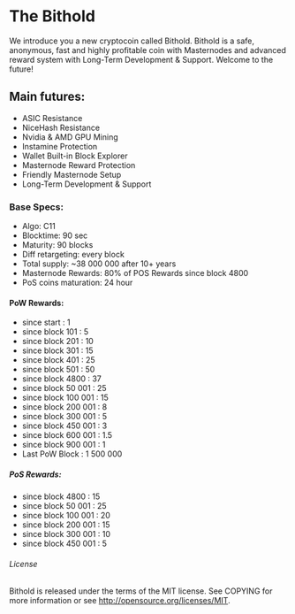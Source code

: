 # The Bithold

We introduce you a new cryptocoin called Bithold.
Bithold is a safe, anonymous, fast and highly profitable coin with Masternodes and advanced reward system with Long-Term Development & Support.
Welcome to the future!

## Main futures:

*	ASIC Resistance
*	NiceHash Resistance
*	Nvidia & AMD GPU Mining
*	Instamine Protection
*	Wallet Built-in Block Explorer
*	Masternode Reward Protection
*	Friendly Masternode Setup
*	Long-Term Development & Support


### Base Specs:

*	Algo: 		C11
*	Blocktime:	90 sec
*	Maturity: 	90 blocks
*	Diff retargeting: 	every block
*	Total supply: 	~38 000 000 after 10+ years
*	Masternode Rewards: 80% of POS Rewards since block 4800
*	PoS coins maturation: 24 hour


#### PoW Rewards:

*	since start : 1
*	since block 101 : 5
*	since block 201 : 10
*	since block 301 : 15
*	since block 401 : 25
*	since block 501 : 50
*	since block 4800 : 37
*	since block 50 001 : 25
*	since block 100 001 : 15
*	since block 200 001 : 8
*	since block 300 001 : 5
*	since block 450 001 : 3
*	since block 600 001 : 1.5
*	since block 900 001 : 1
*	Last PoW Block : 1 500 000


##### PoS Rewards:

*	since block 4800 : 15
*	since block 50 001 : 25
*	since block 100 001 : 20
*	since block 200 001 : 15
*	since block 300 001 : 10
*	since block 450 001 : 5

###### License

Bithold is released under the terms of the MIT license. See COPYING for more information or see http://opensource.org/licenses/MIT.

